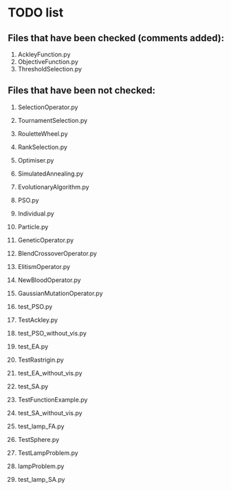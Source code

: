 # TODO list

## Files that have been checked (comments added):

1. AckleyFunction.py
1. ObjectiveFunction.py
1. ThresholdSelection.py

## Files that have been not checked:

1. SelectionOperator.py
1. TournamentSelection.py
1. RouletteWheel.py
1. RankSelection.py      


1. Optimiser.py
1. SimulatedAnnealing.py
1. EvolutionaryAlgorithm.py
1. PSO.py

1. Individual.py
1. Particle.py

1. GeneticOperator.py

1. BlendCrossoverOperator.py
1. ElitismOperator.py
1. NewBloodOperator.py
1. GaussianMutationOperator.py


1. test_PSO.py
1. TestAckley.py
1. test_PSO_without_vis.py
1. test_EA.py
1. TestRastrigin.py
1. test_EA_without_vis.py
1. test_SA.py
1. TestFunctionExample.py
1. test_SA_without_vis.py
1. test_lamp_FA.py         
1. TestSphere.py
1. TestLampProblem.py
1. lampProblem.py
1. test_lamp_SA.py
